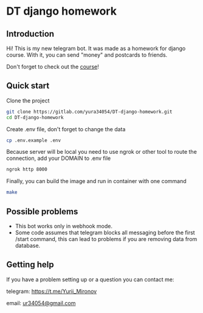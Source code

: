 # DT django homework

## Introduction
Hi! This is my new telegram bot. It was made as a homework for django course.
With it, you can send "money" and postcards to friends.

Don't forget to check out the [course](https://www.youtube.com/playlist?list=PLQ09TvuOLytTca-0iXr09Ncohrs7qz5ju)!

## Quick start
Clone the project
``` bash 
git clone https://gitlab.com/yura34054/DT-django-homework.git
cd DT-django-homework
```

Create .env file, don't forget to change the data
``` bash
cp .env.example .env
```

Because server will be local you need to use ngrok or other tool to route the connection, add your DOMAIN to .env file 
``` bash
ngrok http 8000
```

Finally, you can build the image and run in container with one command
``` bash
make
```

## Possible problems
* This bot works only in webhook mode.
* Some code assumes that telegram blocks all messaging before the first /start command, 
this can lead to problems if you are removing data from database.

## Getting help
If you have a problem setting up or a question you can contact me:

telegram: https://t.me/Yurii_Mironov

email: ur34054@gmail.com
